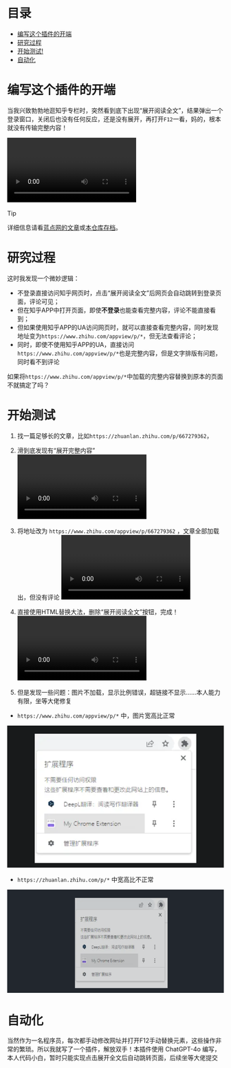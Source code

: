 # 目录
- [编写这个插件的开端](#编写这个插件的开端)
- [研究过程](#研究过程)
- [开始测试!](#开始测试)
- [自动化](#自动化)
# 编写这个插件的开端
当我兴致勃勃地逛知乎专栏时，突然看到底下出现“展开阅读全文”，结果弹出一个登录窗口，关闭后也没有任何反应，还是没有展开，再打开`F12`一看，妈的，根本就没有传输完整内容！

<video src="zhihu/安装前.mp4" controls="controls"></video>

> [!TIP]
> 详细信息请看[蓝点网的文章](https://www.landiannews.com/archives/104111.html)或[本仓库存档](landiannews-bak.md)。

# 研究过程
这时我发现一个微妙逻辑：
- 不登录直接访问知乎网页时，点击“展开阅读全文”后网页会自动跳转到登录页面，评论可见；
- 但在知乎APP中打开页面，即使**不登录**也能查看完整内容，评论不能直接看到；
- 但如果使用知乎APP的UA访问网页时，就可以直接查看完整内容，同时发现地址变为`https://www.zhihu.com/appview/p/*`，但无法查看评论；
- 同时，即使不使用知乎APP的UA，直接访问`https://www.zhihu.com/appview/p/*`也是完整内容，但是文字排版有问题，同时看不到评论

如果将`https://www.zhihu.com/appview/p/*`中加载的完整内容替换到原本的页面不就搞定了吗？

# 开始测试

1. 找一篇足够长的文章，比如`https://zhuanlan.zhihu.com/p/667279362`，
2. 滑到底发现有“展开完整内容”
<video src="zhihu/修改网址.mp4" controls="controls"></video>

3. 将地址改为 `https://www.zhihu.com/appview/p/667279362` ，文章全部加载出，但没有评论
<video src="zhihu\HTML替换大法.mp4" controls="controls"></video>
4. 直接使用HTML替换大法，删除“展开阅读全文”按钮，完成！
<video src="zhihu\已知问题.mp4" controls="controls"></video>
5. 但是发现一些问题：图片不加载，显示比例错误，超链接不显示……本人能力有限，坐等大佬修复

- `https://www.zhihu.com/appview/p/*` 中，图片宽高比正常

![appview](zhihu/图片显示原版.png)

- `https://zhuanlan.zhihu.com/p/*` 中宽高比不正常

![alt text](zhihu/图片显示错误.png)

# 自动化

当然作为一名程序员，每次都手动修改网址并打开F12手动替换元素，这些操作非常的繁琐。所以我就写了一个插件，解放双手！本插件使用 ChatGPT-4o 编写，本人代码小白，暂时只能实现点击展开全文后自动跳转页面，后续坐等大佬提交